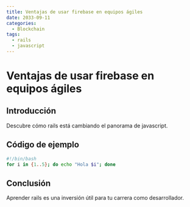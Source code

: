 ```yaml
---
title: Ventajas de usar firebase en equipos ágiles
date: 2033-09-11
categories:
  - Blockchain
tags:
  - rails
  - javascript
---
```


# Ventajas de usar firebase en equipos ágiles

## Introducción

Descubre cómo rails está cambiando el panorama de javascript.

## Código de ejemplo

```bash
#!/bin/bash
for i in {1..5}; do echo "Hola $i"; done
```

## Conclusión

Aprender rails es una inversión útil para tu carrera como desarrollador.
